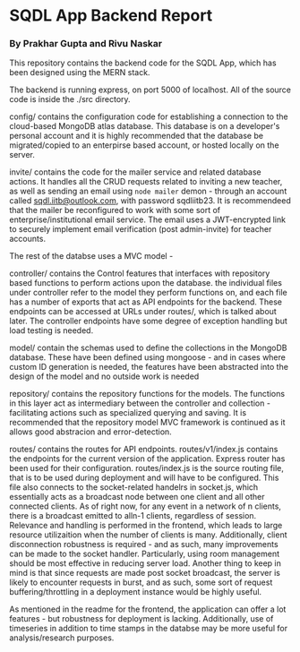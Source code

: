 # SQDL App Backend Report
### By Prakhar Gupta and Rivu Naskar

This repository contains the backend code for the SQDL App, which has been designed using the MERN stack. 

The backend is running express, on port 5000 of localhost. All of the source code is inside the ./src directory.

config/ contains the configuration code for establishing a connection to the cloud-based MongoDB atlas database. This database is on a developer's personal account and it is highly recommended that the database be migrated/copied to an enterpirse based account, or hosted locally on the server.


invite/ contains the code for the mailer service and related database actions. It handles all the CRUD requests related to inviting a new teacher, as well as sending an email using `node mailer` demon - through an account called sqdl.iitb@outlook.com, with password sqdliitb23. It is recommendeed that the mailer be reconfigured to work with some sort of enterprise/institutional email service. The email uses a JWT-encrypted link to securely implement email verification (post admin-invite) for teacher accounts.

The rest of the databse uses a MVC model - 

controller/ contains the Control features that interfaces with repository based functions to perform actions upon the database. the individual files under controller refer to the model they perform functions on, and each file has a number of exports that act as API endpoints for the backend. These endpoints can be accessed at URLs under routes/, which is talked about later. The controller endpoints have some degree of exception handling but load testing is needed.


model/ contain the schemas used to define the collections in the MongoDB database. These have been defined using mongoose - and in cases where custom ID generation is needed, the features have been abstracted into the design of the model and no outside work is needed

repository/ contains the repository functions for the models. The functions in this layer act as intermediary between the controller and collection - facilitating actions such as specialized querying and saving. It is recommended that the repository model MVC framework is continued as it allows good abstracion and error-detection.

routes/ contains the routes for API endpoints. routes/v1/index.js contains the endpoints for the current version of the application. Express router has been used for their configuration. routes/index.js is the source routing file, that is to be used during deployment and will have to be configured. This file also connects to the socket-related handelrs in socket.js, which essentially acts as a broadcast node between one client and all other connected clients. As of right now, for any event in a network of n clients, there is a broadcast emitted to alln-1 clients, regardless of session. Relevance and handling is performed in the frontend, which leads to large resource utilizaition when the number of clients is many. Additionally, client disconnection robustness is required - and as such, many improvements can be made to the socket handler. Particularly, using room management should be most effective in reducing server load. Another thing to keep in mind is that since requests are made post socket broadcast, the server is likely to encounter requests in burst, and as such, some sort of request buffering/throttling in a deployment instance would be highly useful.


As mentioned in the readme for the frontend, the application can offer a lot features - but robustness for deployment is lacking. Additionally, use of timeseries in addition to time stamps in the databse may be more useful for analysis/research purposes. 